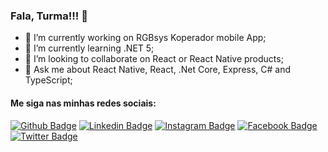 ### Fala, Turma!!! 👋

- 🔭 I’m currently working on RGBsys Koperador mobile App;
- 🌱 I’m currently learning .NET 5;
- 👯 I’m looking to collaborate on React or React Native products;
- 💬 Ask me about React Native, React, .Net Core, Express, C# and TypeScript;


#### Me siga nas minhas redes sociais:

[![Github Badge](https://img.shields.io/badge/-Github-000?style=flat-square&logo=Github&logoColor=white&link=https://github.com/phtorres)](https://github.com/phtorres)
[![Linkedin Badge](https://img.shields.io/badge/-LinkedIn-blue?style=flat-square&logo=Linkedin&logoColor=white&link=https://www.linkedin.com/in/paulo-henrique-torres-a4474a196/)](https://www.linkedin.com/in/paulo-henrique-torres-a4474a196/)
[![Instagram Badge](https://img.shields.io/badge/-Instagram-C13584?style=flat-square&labelColor=C13584&logo=instagram&logoColor=white&link=https://www.instagram.com/phtorres32/)](https://www.instagram.com/phtorres32/)
[![Facebook Badge](https://img.shields.io/badge/-Facebook-blue?style=flat-square&labelColor=blue&logo=facebook&logoColor=white&link=https://www.facebook.com/paulohenrique.torres)](https://www.facebook.com/paulohenrique.torres)
[![Twitter Badge](https://img.shields.io/badge/-Twitter-blue?style=flat-square&labelColor=blue&logo=twitter&logoColor=white&link=https://twitter.com/PhTorres32)](https://twitter.com/PhTorres32)


